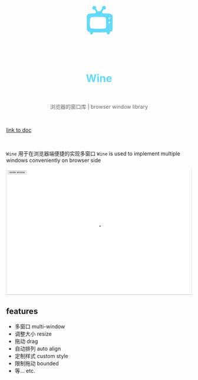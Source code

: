 <h1 align="center" style="font-size: 80px;color:#61dafb">📺</h1>
<h1 align="center" style="color: #61dafb;">Wine</h1>

<br>

<p align="center" style="color:#666">浏览器的窗口库 | browser window library</p>

<br>

[link to doc](http://llixianjie.gitee.io/m78/docs/utils/wine)

<br>

`Wine` 用于在浏览器端便捷的实现多窗口
`Wine` is used to implement multiple windows conveniently on browser side

![demo](./demo.gif)

## features
* 多窗口       multi-window
* 调整大小      resize
* 拖动         drag
* 自动排列      auto align
* 定制样式      custom style
* 限制拖动     bounded 
* 等...       etc.   
